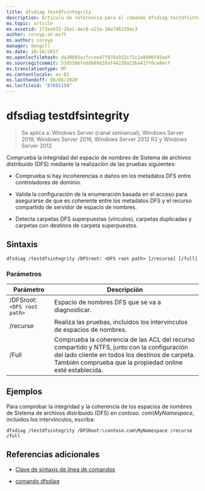 ```yaml
---
title: dfsdiag testdfsintegrity
description: Artículo de referencia para el comando dfsdiag testdfsintegrity, que comprueba la integridad del espacio de nombres Sistema de archivos distribuido (DFS).
ms.topic: article
ms.assetid: 173ee832-26e1-4ec8-a23a-38a7d6229ac3
author: coreyp-at-msft
ms.author: coreyp
manager: dongill
ms.date: 10/16/2017
ms.openlocfilehash: da30b85acfccee47f976a932c71c2a8906f45a4f
ms.sourcegitcommit: 53d526bfeddb89d28af44210a23ba417f6ce0ecf
ms.translationtype: MT
ms.contentlocale: es-ES
ms.lasthandoff: 08/06/2020
ms.locfileid: "87891150"
---
```

# <a name="dfsdiag-testdfsintegrity"></a>dfsdiag testdfsintegrity

> Se aplica a: Windows Server (canal semianual), Windows Server 2019, Windows Server 2016, Windows Server 2012 R2 y Windows Server 2012

Comprueba la integridad del espacio de nombres de Sistema de archivos distribuido (DFS) mediante la realización de las pruebas siguientes:

- Comprueba si hay incoherencias o daños en los metadatos DFS entre controladores de dominio.

- Valida la configuración de la enumeración basada en el acceso para asegurarse de que es coherente entre los metadatos DFS y el recurso compartido de servidor de espacio de nombres.

- Detecta carpetas DFS superpuestas (vínculos), carpetas duplicadas y carpetas con destinos de carpeta superpuestos.

## <a name="syntax"></a>Sintaxis

```
dfsdiag /testdfsintegrity /DFSroot: <DFS root path> [/recurse] [/full]
```

### <a name="parameters"></a>Parámetros

| Parámetro | Descripción |
| --------- | ----------- |
| /DFSroot:`<DFS root path>` | Espacio de nombres DFS que se va a diagnosticar. |
| /recurse | Realiza las pruebas, incluidos los intervínculos de espacios de nombres. |
| /Full | Comprueba la coherencia de las ACL del recurso compartido y NTFS, junto con la configuración del lado cliente en todos los destinos de carpeta. También comprueba que la propiedad online esté establecida. |

## <a name="examples"></a>Ejemplos

Para comprobar la integridad y la coherencia de los espacios de nombres de Sistema de archivos distribuido (DFS) en *contoso. com\MyNamespace*, incluidos los intervínculos, escriba:

```
dfsdiag /testdfsintegrity /DFSRoot:\contoso.com\MyNamespace /recurse /full
```

## <a name="additional-references"></a>Referencias adicionales

- [Clave de sintaxis de línea de comandos](command-line-syntax-key.md)

- [comando dfsdiag](dfsdiag.md)
